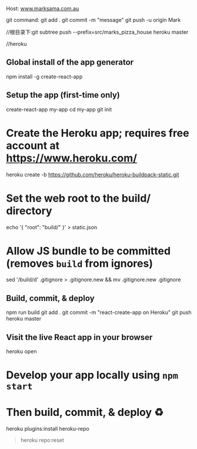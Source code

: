 Host: www.marksama.com.au


git command:
git add .
git commit -m "message"
git push -u origin Mark


//根目录下:git subtree push --prefix=src/marks_pizza_house  heroku master



//heroku

## Global install of the app generator
npm install -g create-react-app

## Setup the app (first-time only)
create-react-app my-app
cd my-app
git init

# Create the Heroku app; requires free account at https://www.heroku.com/
heroku create -b https://github.com/heroku/heroku-buildpack-static.git

# Set the web root to the build/ directory
echo '{ "root": "build/" }' > static.json
# Allow JS bundle to be committed (removes `build` from ignores)
sed '/build/d' .gitignore > .gitignore.new && mv .gitignore.new .gitignore

## Build, commit, & deploy
npm run build
git add .
git commit -m "react-create-app on Heroku"
git push heroku master

## Visit the live React app in your browser
heroku open

# Develop your app locally using `npm start`
# Then build, commit, & deploy ♻️


heroku plugins:install heroku-repo
> heroku repo:reset
